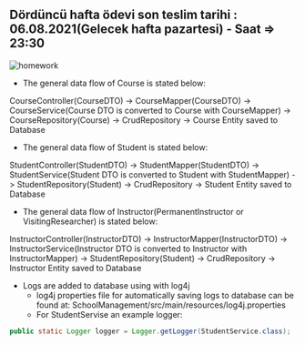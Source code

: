 ## Dördüncü hafta ödevi son teslim tarihi : 06.08.2021(Gelecek hafta pazartesi) - Saat =>  23:30

![homework](https://user-images.githubusercontent.com/45206582/131386439-6727321a-5a50-4c20-9413-ea4013013434.PNG)


* The general data flow of Course is stated below:

CourseController(CourseDTO) -> CourseMapper(CourseDTO) -> CourseService(Course DTO is converted to Course with CourseMapper) -> CourseRepository(Course) -> CrudRepository -> Course Entity saved to Database

* The general data flow of Student is stated below:

StudentController(StudentDTO) -> StudentMapper(StudentDTO) -> StudentService(Student DTO is converted to Student with StudentMapper) -> StudentRepository(Student) -> CrudRepository -> Student Entity saved to Database

* The general data flow of Instructor(PermanentInstructor or VisitingResearcher) is stated below:

InstructorController(InstructorDTO) -> InstructorMapper(InstructorDTO) -> InstructorService(Instructor DTO is converted to Instructor with InstructorMapper) -> StudentRepository(Student) -> CrudRepository -> Instructor Entity saved to Database

* Logs are added to database using with log4j
    * log4j properties file for automatically saving logs to database can be found at: SchoolManagement/src/main/resources/log4j.properties
    * For StudentServise an example logger:
```java
public static Logger logger = Logger.getLogger(StudentService.class);

```
